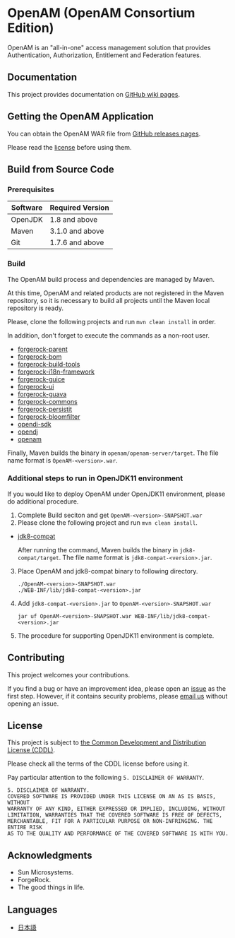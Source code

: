 # OpenAM (OpenAM Consortium Edition)

OpenAM is an "all-in-one" access management solution that provides Authentication,
Authorization, Entitlement and Federation features.

## Documentation

This project provides documentation on [GitHub wiki pages][github_wiki].

## Getting the OpenAM Application

You can obtain the OpenAM WAR file from [GitHub releases pages][github_releases].

Please read the [license](#License) before using them.

## Build from Source Code

### Prerequisites

Software               | Required Version
---------------------- | ----------------
OpenJDK                | 1.8 and above
Maven                  | 3.1.0 and above
Git                    | 1.7.6 and above

### Build

The OpenAM build process and dependencies are managed by Maven.

At this time, OpenAM and related products are not registered in the Maven repository, so it is necessary to build all projects until the Maven local repository is ready.

Please, clone the following projects and run `mvn clean install` in order.

In addition, don't forget to execute the commands as a non-root user.

* [forgerock-parent](https://github.com/openam-jp/forgerock-parent)
* [forgerock-bom](https://github.com/openam-jp/forgerock-bom)
* [forgerock-build-tools](https://github.com/openam-jp/forgerock-build-tools)
* [forgerock-i18n-framework](https://github.com/openam-jp/forgerock-i18n-framework)
* [forgerock-guice](https://github.com/openam-jp/forgerock-guice)
* [forgerock-ui](https://github.com/openam-jp/forgerock-ui)
* [forgerock-guava](https://github.com/openam-jp/forgerock-guava)
* [forgerock-commons](https://github.com/openam-jp/forgerock-commons)
* [forgerock-persistit](https://github.com/openam-jp/forgerock-persistit)
* [forgerock-bloomfilter](https://github.com/openam-jp/forgerock-bloomfilter)
* [opendj-sdk](https://github.com/openam-jp/opendj-sdk)
* [opendj](https://github.com/openam-jp/opendj)
* [openam](https://github.com/openam-jp/openam)

Finally, Maven builds the binary in `openam/openam-server/target`. The file name format is `OpenAM-<version>.war`.

### Additional steps to run in OpenJDK11 environment

If you would like to deploy OpenAM under OpenJDK11 environment, please do additional procedure. 

1. Complete Build seciton and get `OpenAM-<version>-SNAPSHOT.war`
2. Please clone the following project and run `mvn clean install`. 
* [jdk8-compat](https://github.com/openam-jp/jdk8-compat)

    After running the command, Maven builds the binary in `jdk8-compat/target`. The file name format is `jdk8-compat-<version>.jar`.

3. Place OpenAM and jdk8-compat binary to following directory.

       ./OpenAM-<version>-SNAPSHOT.war
       ./WEB-INF/lib/jdk8-compat-<version>.jar


4. Add `jdk8-compat-<version>.jar` to `OpenAM-<version>-SNAPSHOT.war`

       jar uf OpenAM-<version>-SNAPSHOT.war WEB-INF/lib/jdk8-compat-<version>.jar

5. The procedure for supporting OpenJDK11 environment is complete.

## Contributing

This project welcomes your contributions.

If you find a bug or have an improvement idea, please open an [issue][github_issues] as the first step.
However, if it contains security problems, please [email us][mail_openam_dev] without opening an issue.

## License

This project is subject to [the Common Development and Distribution License (CDDL)](LICENSE.md).

Please check all the terms of the CDDL license before using it.

Pay particular attention to the following `5. DISCLAIMER OF WARRANTY`.

```
5. DISCLAIMER OF WARRANTY.
COVERED SOFTWARE IS PROVIDED UNDER THIS LICENSE ON AN AS IS BASIS, WITHOUT
WARRANTY OF ANY KIND, EITHER EXPRESSED OR IMPLIED, INCLUDING, WITHOUT
LIMITATION, WARRANTIES THAT THE COVERED SOFTWARE IS FREE OF DEFECTS,
MERCHANTABLE, FIT FOR A PARTICULAR PURPOSE OR NON-INFRINGING. THE ENTIRE RISK
AS TO THE QUALITY AND PERFORMANCE OF THE COVERED SOFTWARE IS WITH YOU. 
```

## Acknowledgments

* Sun Microsystems.
* ForgeRock.
* The good things in life.

## Languages

* [日本語](README_ja.md)

[mail_openam_dev]: mailto:openam-dev@OpenAM.jp
[github_issues]: https://github.com/openam-jp/openam/issues
[github_wiki]: https://github.com/openam-jp/openam/wiki
[github_releases]: https://github.com/openam-jp/openam/releases

